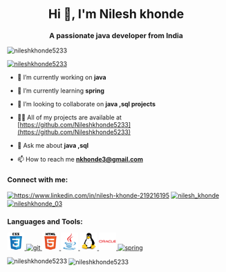 <h1 align="center">Hi 👋, I'm Nilesh khonde</h1>
<h3 align="center">A passionate java developer from India</h3>

<p align="left"> <img src="https://komarev.com/ghpvc/?username=nileshkhonde5233&label=Profile%20views&color=0e75b6&style=flat" alt="nileshkhonde5233" /> </p>

<p align="left"> <a href="https://github.com/ryo-ma/github-profile-trophy"><img src="https://github-profile-trophy.vercel.app/?username=nileshkhonde5233" alt="nileshkhonde5233" /></a> </p>

- 🔭 I’m currently working on **java**

- 🌱 I’m currently learning **spring**

- 👯 I’m looking to collaborate on **java ,sql projects**

- 👨‍💻 All of my projects are available at [https://github.com/Nileshkhonde5233](https://github.com/Nileshkhonde5233)

- 💬 Ask me about **java ,sql**

- 📫 How to reach me **nkhonde3@gmail.com**

<h3 align="left">Connect with me:</h3>
<p align="left">
<a href="https://linkedin.com/in/https://www.linkedin.com/in/nilesh-khonde-219216195" target="blank"><img align="center" src="https://raw.githubusercontent.com/rahuldkjain/github-profile-readme-generator/master/src/images/icons/Social/linked-in-alt.svg" alt="https://www.linkedin.com/in/nilesh-khonde-219216195" height="30" width="40" /></a>
<a href="https://www.codechef.com/users/nilesh_khonde" target="blank"><img align="center" src="https://cdn.jsdelivr.net/npm/simple-icons@3.1.0/icons/codechef.svg" alt="nilesh_khonde" height="30" width="40" /></a>
<a href="https://www.leetcode.com/nileshkhonde_03" target="blank"><img align="center" src="https://raw.githubusercontent.com/rahuldkjain/github-profile-readme-generator/master/src/images/icons/Social/leet-code.svg" alt="nileshkhonde_03" height="30" width="40" /></a>
</p>

<h3 align="left">Languages and Tools:</h3>
<p align="left"> <a href="https://www.w3schools.com/css/" target="_blank" rel="noreferrer"> <img src="https://raw.githubusercontent.com/devicons/devicon/master/icons/css3/css3-original-wordmark.svg" alt="css3" width="40" height="40"/> </a> <a href="https://git-scm.com/" target="_blank" rel="noreferrer"> <img src="https://www.vectorlogo.zone/logos/git-scm/git-scm-icon.svg" alt="git" width="40" height="40"/> </a> <a href="https://www.w3.org/html/" target="_blank" rel="noreferrer"> <img src="https://raw.githubusercontent.com/devicons/devicon/master/icons/html5/html5-original-wordmark.svg" alt="html5" width="40" height="40"/> </a> <a href="https://www.java.com" target="_blank" rel="noreferrer"> <img src="https://raw.githubusercontent.com/devicons/devicon/master/icons/java/java-original.svg" alt="java" width="40" height="40"/> </a> <a href="https://www.linux.org/" target="_blank" rel="noreferrer"> <img src="https://raw.githubusercontent.com/devicons/devicon/master/icons/linux/linux-original.svg" alt="linux" width="40" height="40"/> </a> <a href="https://www.oracle.com/" target="_blank" rel="noreferrer"> <img src="https://raw.githubusercontent.com/devicons/devicon/master/icons/oracle/oracle-original.svg" alt="oracle" width="40" height="40"/> </a> <a href="https://spring.io/" target="_blank" rel="noreferrer"> <img src="https://www.vectorlogo.zone/logos/springio/springio-icon.svg" alt="spring" width="40" height="40"/> </a> </p>

<p><img align="left" src="https://github-readme-stats.vercel.app/api/top-langs?username=nileshkhonde5233&show_icons=true&locale=en&layout=compact" alt="nileshkhonde5233" /></p>

<p>&nbsp;<img align="center" src="https://github-readme-stats.vercel.app/api?username=nileshkhonde5233&show_icons=true&locale=en" alt="nileshkhonde5233" /></p>

